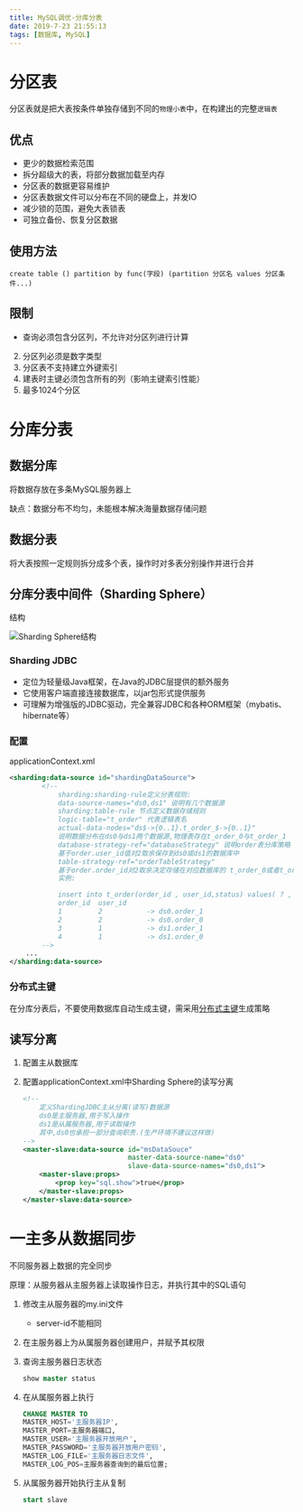 ```yaml
---
title: MySQL调优-分库分表
date: 2019-7-23 21:55:13
tags: [数据库, MySQL]
---
```



# 分区表

分区表就是把大表按条件单独存储到不同的`物理小表`中，在构建出的完整`逻辑表`

## 优点

- 更少的数据检索范围
- 拆分超级大的表，将部分数据加载至内存
- 分区表的数据更容易维护
- 分区表数据文件可以分布在不同的硬盘上，并发IO
- 减少锁的范围，避免大表锁表
- 可独立备份、恢复分区数据

## 使用方法

`create table () partition by func(字段) (partition 分区名 values 分区条件...)` 

## 限制

- 查询必须包含分区列，不允许对分区列进行计算
 2. 分区列必须是数字类型
 3. 分区表不支持建立外键索引
 4. 建表时主键必须包含所有的列（影响主键索引性能）
 5. 最多1024个分区

# 分库分表

## 数据分库

将数据存放在多条MySQL服务器上

缺点：数据分布不均匀，未能根本解决海量数据存储问题

## 数据分表

将大表按照一定规则拆分成多个表，操作时对多表分别操作并进行合并

## 分库分表中间件（Sharding Sphere）

结构

![Sharding Sphere结构](https://s2.ax1x.com/2019/07/24/eESkB6.png)

### Sharding JDBC

- 定位为轻量级Java框架，在Java的JDBC层提供的额外服务
- 它使用客户端直接连接数据库，以jar包形式提供服务
- 可理解为增强版的JDBC驱动，完全兼容JDBC和各种ORM框架（mybatis、hibernate等）

### 配置

applicationContext.xml

```xml
<sharding:data-source id="shardingDataSource">
        <!--
            sharding:sharding-rule定义分表规则:
            data-source-names="ds0,ds1" 说明有几个数据源
            sharding:table-rule 节点定义数据存储规则
            logic-table="t_order" 代表逻辑表名
            actual-data-nodes="ds$->{0..1}.t_order_$->{0..1}"
            说明数据分布在ds0与ds1两个数据源,物理表存在t_order_0与t_order_1
            database-strategy-ref="databaseStrategy" 说明order表分库策略
            基于order.user_id值对2取余保存到ds0或ds1的数据库中
            table-strategy-ref="orderTableStrategy"
            基于order.order_id对2取余决定存储在对应数据库的 t_order_0或者t_order_1表中
            实例:

            insert into t_order(order_id , user_id,status) values( ? , ? , 'N')
            order_id  user_id
            1         2           -> ds0.order_1
            2         2           -> ds0.order_0
            3         1           -> ds1.order_1
            4         1           -> ds1.order_0
        -->
	...        
</sharding:data-source>
```

### 分布式主键

在分库分表后，不要使用数据库自动生成主键，需采用[分布式主键](https://shardingsphere.apache.org/document/current/cn/features/sharding/other-features/key-generator/)生成策略

## 读写分离

1. 配置主从数据库

2. 配置applicationContext.xml中Sharding Sphere的读写分离

   ```xml
   <!--
       定义ShardingJDBC主从分离(读写)数据源
       ds0是主服务器,用于写入操作
       ds1是从属服务器,用于读取操作
       其中,ds0也承担一部分查询职责.(生产环境不建议这样做)
   -->
   <master-slave:data-source id="msDataSouce"
                             master-data-source-name="ds0"
                             slave-data-source-names="ds0,ds1">
       <master-slave:props>
           <prop key="sql.show">true</prop>
       </master-slave:props>
   </master-slave:data-source>
   ```

# 一主多从数据同步

不同服务器上数据的完全同步

原理：从服务器从主服务器上读取操作日志，并执行其中的SQL语句

1. 修改主从服务器的my.ini文件

   - server-id不能相同

2. 在主服务器上为从属服务器创建用户，并赋予其权限

3. 查询主服务器日志状态

   ```sql
   show master status
   ```

4. 在从属服务器上执行

   ```sql
   CHANGE MASTER TO 
   MASTER_HOST='主服务器IP',
   MASTER_PORT=主服务器端口,
   MASTER_USER='主服务器开放用户',
   MASTER_PASSWORD='主服务器开放用户密码',
   MASTER_LOG_FILE='主服务器日志文件',
   MASTER_LOG_POS=主服务器查询到的最后位置;
   ```

5. 从属服务器开始执行主从复制

   ```sql
   start slave
   ```

